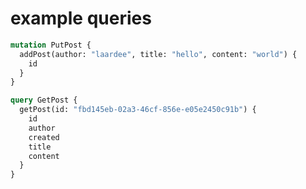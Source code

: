 # example queries

```graphql
mutation PutPost {
  addPost(author: "laardee", title: "hello", content: "world") {
    id
  }
}
```

```graphql
query GetPost {
  getPost(id: "fbd145eb-02a3-46cf-856e-e05e2450c91b") {
    id
    author
    created
    title
    content
  }
}
```
